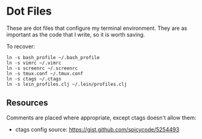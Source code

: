 Dot Files
=========

These are dot files that configure my terminal environment.  They
are as important as the code that I write, so it is worth saving.

To recover:
```
ln -s bash_profile ~/.bash_profile
ln -s vimrc ~/.vimrc
ln -s screenrc ~/.screenrc
ln -s tmux.conf ~/.tmux.conf
ln -s ctags ~/.ctags
ln -s lein_profiles.clj ~/.lein/profiles.clj
```

Resources
---------

Comments are placed where appropriate, except ctags doesn't allow them:

- ctags config source: https://gist.github.com/spicycode/5254493
